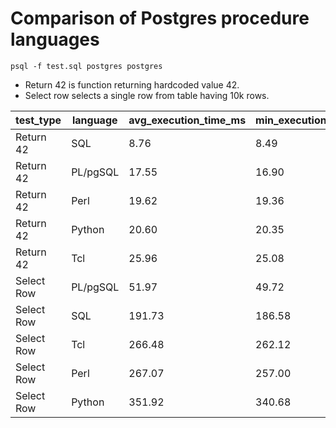 # Comparison of Postgres procedure languages

`psql -f test.sql postgres postgres`

- Return 42 is function returning hardcoded value 42.
- Select row selects a single row from table having 10k rows.

|test_type  | language | avg_execution_time_ms | min_execution_time_ms | max_execution_time_ms | relative_performance|
|-----------|----------|-----------------------|-----------------------|-----------------------|---------------------|
|Return 42  | SQL      |                  8.76 |                  8.49 |                  9.16 |                 1.00|
|Return 42  | PL/pgSQL |                 17.55 |                 16.90 |                 17.89 |                 2.00|
|Return 42  | Perl     |                 19.62 |                 19.36 |                 20.17 |                 2.24|
|Return 42  | Python   |                 20.60 |                 20.35 |                 20.87 |                 2.35|
|Return 42  | Tcl      |                 25.96 |                 25.08 |                 27.91 |                 2.96|
|Select Row | PL/pgSQL |                 51.97 |                 49.72 |                 58.02 |                 1.00|
|Select Row | SQL      |                191.73 |                186.58 |                202.99 |                 3.69|
|Select Row | Tcl      |                266.48 |                262.12 |                273.94 |                 5.13|
|Select Row | Perl     |                267.07 |                257.00 |                274.40 |                 5.14|
|Select Row | Python   |                351.92 |                340.68 |                365.17 |                 6.77|

